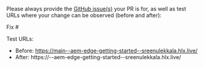 Please always provide the [GitHub issue(s)](../issues) your PR is for, as well as test URLs where your change can be observed (before and after):

Fix #<gh-issue-id>

Test URLs:
- Before: https://main--aem-edge-getting-started--sreenulekkala.hlx.live/
- After: https://<branch>--aem-edge-getting-started--sreenulekkala.hlx.live/
